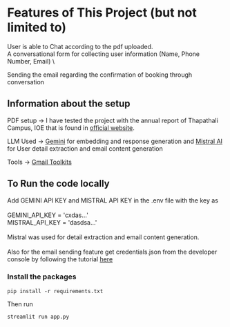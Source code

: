 # Features of This Project (but not limited to)

User is able to Chat according to the pdf uploaded. \
A conversational form for collecting user information (Name, Phone Number, Email) \

Sending the email regarding the confirmation of booking through conversation

## Information about the setup
PDF setup -> I have tested the project with the annual report of Thapathali Campus, IOE that is found in [official website](https://tcioe.edu.np/). 

LLM Used -> [Gemini](https://ai.google.dev/gemini-api/docs/api-key) for embedding and response generation
and [Mistral AI](https://console.mistral.ai/) for User detail extraction and email content generation


Tools -> [Gmail Toolkits](https://python.langchain.com/docs/integrations/tools/gmail/)
 
## To Run the code locally

Add GEMINI API KEY and MISTRAL API KEY in the .env file with the key as \
\
GEMINI_API_KEY = 'cxdas...' \
MISTRAL_API_KEY = 'dasdsa...'
\
\
Mistral was used for detail extraction and email content generation. \
\
Also for the email sending feature get credentials.json from the developer console by following the tutorial [here](https://developers.google.com/gmail/api/quickstart/python#authorize_credentials_for_a_desktop_application)

### Install the packages

`pip install -r requirements.txt`

Then run

`streamlit run app.py`